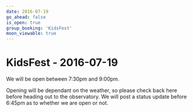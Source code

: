 ```yaml
---
date: 2016-07-19
go_ahead: false
is_open: true
group_booking: 'KidsFest'
moon_viewable: true
---
```

KidsFest - 2016-07-19
===================
We will be open between 7:30pm and 9:00pm.

Opening will be dependant on the weather, so please check back here before
heading out to the observatory. We will post a status update before 6:45pm
as to whether we are open or not.
